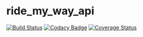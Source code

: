 # ride_my_way_api

[![Build Status](https://travis-ci.org/araaliFarooq/ride_my_way_api.svg?branch=master)](https://travis-ci.org/araaliFarooq/ride_my_way_api)
[![Codacy Badge](https://api.codacy.com/project/badge/Grade/a606be0961af4491be9614153d1fa01d)](https://www.codacy.com/app/araaliFarooq/ride_my_way_api?utm_source=github.com&amp;utm_medium=referral&amp;utm_content=araaliFarooq/ride_my_way_api&amp;utm_campaign=Badge_Grade) 
[![Coverage Status](https://coveralls.io/repos/github/araaliFarooq/ride_my_way_api/badge.svg?branch=master)](https://coveralls.io/github/araaliFarooq/ride_my_way_api?branch=master)